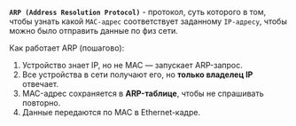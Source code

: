 **`ARP (Address Resolution Protocol)`** - протокол, суть которого в том, чтобы узнать какой `MAC-адрес` соответствует заданному `IP-адресу`, чтобы можно было отправить данные по физ сети.

Как работает ARP (пошагово):
1. Устройство знает IP, но не MAC — запускает ARP-запрос.
2. Все устройства в сети получают его, но **только владелец IP** отвечает.
3. MAC-адрес сохраняется в **ARP-таблице**, чтобы не спрашивать повторно.
4. Данные передаются по MAC в Ethernet-кадре.